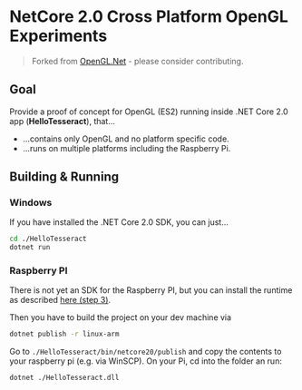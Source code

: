 # NetCore 2.0 Cross Platform OpenGL Experiments

> Forked from [OpenGL.Net](https://github.com/luca-piccioni/OpenGL.Net) - please consider contributing.

## Goal
Provide a proof of concept for OpenGL (ES2) running inside .NET Core 2.0 app (**HelloTesseract**), that...
* ...contains only OpenGL and no platform specific code.
* ...runs on multiple platforms including the Raspberry Pi.

## Building & Running

### Windows
If you have installed the .NET Core 2.0 SDK, you can just...
```bash
cd ./HelloTesseract
dotnet run
```

### Raspberry PI
There is not yet an SDK for the Raspberry PI, but you can install the runtime as described [here (step 3)](https://blogs.msdn.microsoft.com/david/2017/07/20/setting_up_raspian_and_dotnet_core_2_0_on_a_raspberry_pi/).

Then you have to build the project on your dev machine via
```bash
dotnet publish -r linux-arm
```
Go to `./HelloTesseract/bin/netcore20/publish` and copy the contents to your raspberry pi (e.g. via WinSCP). On your Pi, cd into the folder an run:
```bash
dotnet ./HelloTesseract.dll
```



